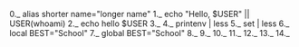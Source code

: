 0._ alias shorter name="longer name"
1._ echo "Hello, $USER" || USER(whoami)
2._ echo hello $USER
3._ 
4._ printenv | less
5._ set | less
6._ local BEST="School"
7._ global BEST="School"
8._
9._
10._
11._
12._
13._
14._
